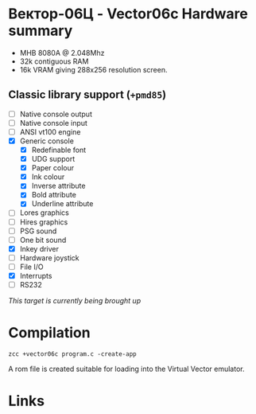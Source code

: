 # Вектор-06Ц - Vector06c Hardware summary

* MHB 8080A  @ 2.048Mhz
* 32k contiguous RAM
* 16k VRAM giving 288x256 resolution screen.

## Classic library support (`+pmd85`)

* [ ] Native console output
* [ ] Native console input
* [ ] ANSI vt100 engine
* [x] Generic console
    * [x] Redefinable font 
    * [x] UDG support
    * [x] Paper colour
    * [x] Ink colour
    * [x] Inverse attribute
    * [x] Bold attribute
    * [x] Underline attribute
* [ ] Lores graphics
* [ ] Hires graphics
* [ ] PSG sound
* [ ] One bit sound
* [x] Inkey driver
* [ ] Hardware joystick
* [ ] File I/O
* [x] Interrupts
* [ ] RS232

_This target is currently being brought up_

# Compilation

    zcc +vector06c program.c -create-app

A rom file is created suitable for loading into the Virtual Vector emulator.

# Links
